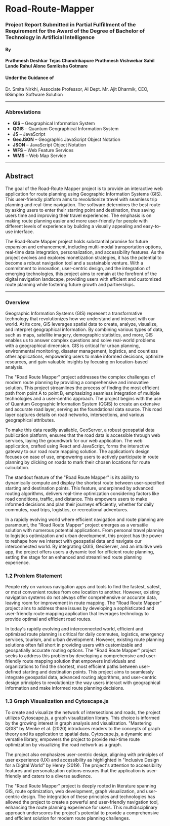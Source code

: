 # Road-Route-Mapper
### Project Report Submitted in Partial Fulfillment of the Requirement for the Award of the Degree of Bachelor of Technology in Artificial Intelligence
#### By

**Prathmesh Deshkar**
**Tejas Chandrikapure** 
**Prathmesh Vishwekar**
**Sahil Lande**
**Rahul Alone** 
**Samiksha Gotmare**


#### Under the Guidance of
Dr. Smita Nirkhi, Associate Professor, AI Dept.
Mr. Ajit Dharmik, CEO, 6Simplex Software Solution

---

### Abbreviations
- **GIS** – Geographical Information System
- **QGIS** – Quantum Geographical Information System
- **JS** – JavaScript
- **GeoJSON** – Geographic JavaScript Object Notation
- **JSON** – JavaScript Object Notation
- **WFS** – Web Feature Services
- **WMS** – Web Map Service

---

## Abstract
The goal of the Road-Route Mapper project is to provide an interactive web application for route planning using Geographic Information Systems (GIS). This user-friendly platform aims to revolutionize travel with seamless trip planning and real-time navigation. The software determines the best route by asking users to enter their starting point and destination, thus saving users time and improving their travel experiences. The emphasis is on making route planning easier and more user-friendly for people with different levels of experience by building a visually appealing and easy-to-use interface.

The Road-Route Mapper project holds substantial promise for future expansion and enhancement, including multi-modal transportation options, real-time data integration, personalization, and accessibility features. As the project evolves and explores monetization strategies, it has the potential to become a robust navigation tool and a sustainable venture. With a commitment to innovation, user-centric design, and the integration of emerging technologies, this project aims to remain at the forefront of the digital navigation landscape, providing users with efficient and customized route planning while fostering future growth and partnerships.

---

### Overview
Geographic Information Systems (GIS) represent a transformative technology that revolutionizes how we understand and interact with our world. At its core, GIS leverages spatial data to create, analyze, visualize, and interpret geographical information. By combining various types of data, such as maps, satellite imagery, demographic statistics, and more, GIS enables us to answer complex questions and solve real-world problems with a geographical dimension. GIS is critical for urban planning, environmental monitoring, disaster management, logistics, and countless other applications, empowering users to make informed decisions, optimize resources, and gain valuable insights by focusing on location-based analysis.

The "Road Route Mapper" project addresses the complex challenges of modern route planning by providing a comprehensive and innovative solution. This project streamlines the process of finding the most efficient path from point A to point B, emphasizing seamless integration of multiple technologies and a user-centric approach. The project begins with the use of Quantum Geographic Information System (QGIS) to create an extensive and accurate road layer, serving as the foundational data source. This road layer captures details on road networks, intersections, and various geographical attributes.

To make this data readily available, GeoServer, a robust geospatial data publication platform, ensures that the road data is accessible through web services, laying the groundwork for our web application. The web application, crafted using React and JavaScript, forms the interactive gateway to our road route mapping solution. The application’s design focuses on ease of use, empowering users to actively participate in route planning by clicking on roads to mark their chosen locations for route calculation.

The standout feature of the "Road Route Mapper" is its ability to dynamically compute and display the shortest route between user-specified starting and destination points. This feature, underpinned by advanced routing algorithms, delivers real-time optimization considering factors like road conditions, traffic, and distance. This empowers users to make informed decisions and plan their journeys efficiently, whether for daily commutes, road trips, logistics, or recreational adventures.

In a rapidly evolving world where efficient navigation and route planning are paramount, the "Road Route Mapper" project emerges as a versatile solution with numerous potential applications. From personal travel planning to logistics optimization and urban development, this project has the power to reshape how we interact with geospatial data and navigate our interconnected world. By integrating QGIS, GeoServer, and an intuitive web app, the project offers users a dynamic tool for efficient route planning, setting the stage for an enhanced and streamlined route planning experience.

### 1.2 Problem Statement
People rely on various navigation apps and tools to find the fastest, safest, or most convenient routes from one location to another. However, existing navigation systems do not always offer comprehensive or accurate data, leaving room for improvement in route mapping. The "Road Route Mapper" project aims to address these issues by developing a sophisticated and user-friendly route mapping application that leverages technology to provide optimal and efficient road routes.

In today's rapidly evolving and interconnected world, efficient and optimized route planning is critical for daily commutes, logistics, emergency services, tourism, and urban development. However, existing route planning solutions often fall short in providing users with customizable and geospatially accurate routing options. The "Road Route Mapper" project seeks to address this problem by developing a comprehensive and user-friendly route mapping solution that empowers individuals and organizations to find the shortest, most efficient paths between user-defined starting and destination points. This project aims to seamlessly integrate geospatial data, advanced routing algorithms, and user-centric design principles to revolutionize the way users interact with geographical information and make informed route planning decisions.

### 1.3 Graph Visualization and Cytoscape.js
To create and visualize the network of intersections and roads, the project utilizes Cytoscape.js, a graph visualization library. This choice is informed by the growing interest in graph analysis and visualization. "Mastering QGIS" by Menke et al. (2020) introduces readers to the concepts of graph theory and its application to spatial data. Cytoscape.js, a dynamic and versatile library, empowers the project to provide real-time route optimization by visualizing the road network as a graph.

The project also emphasizes user-centric design, aligning with principles of user experience (UX) and accessibility as highlighted in "Inclusive Design for a Digital World" by Henry (2019). The project's attention to accessibility features and personalization options ensures that the application is user-friendly and caters to a diverse audience.

The "Road Route Mapper" project is deeply rooted in literature spanning GIS, route optimization, web development, graph visualization, and user-centric design. The integration of these principles and technologies has allowed the project to create a powerful and user-friendly navigation tool, enhancing the route planning experience for users. This multidisciplinary approach underscores the project's potential to provide a comprehensive and efficient solution for modern route planning challenges.
